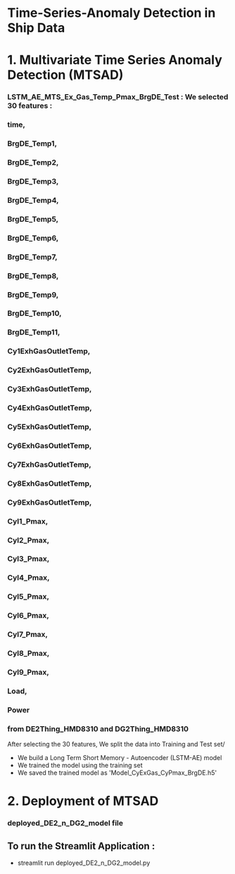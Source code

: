 # Time-Series-Anomaly Detection in Ship Data

# 1. Multivariate Time Series Anomaly Detection (MTSAD)
### LSTM_AE_MTS_Ex_Gas_Temp_Pmax_BrgDE_Test : We selected 30 features : 
   ### time,
   ### BrgDE_Temp1,
   ### BrgDE_Temp2,
   ### BrgDE_Temp3,
   ### BrgDE_Temp4,
   ### BrgDE_Temp5,
   ### BrgDE_Temp6,
   ### BrgDE_Temp7,
   ### BrgDE_Temp8,
   ### BrgDE_Temp9,
   ### BrgDE_Temp10,
   ### BrgDE_Temp11,
   ### Cy1ExhGasOutletTemp,
   ### Cy2ExhGasOutletTemp,
   ### Cy3ExhGasOutletTemp,
   ### Cy4ExhGasOutletTemp,
   ### Cy5ExhGasOutletTemp,
   ### Cy6ExhGasOutletTemp,
   ### Cy7ExhGasOutletTemp,
   ### Cy8ExhGasOutletTemp,
   ### Cy9ExhGasOutletTemp,
   ### Cyl1_Pmax, 
   ### Cyl2_Pmax,
   ### Cyl3_Pmax,
   ### Cyl4_Pmax,
   ### Cyl5_Pmax,
   ### Cyl6_Pmax,
   ### Cyl7_Pmax,
   ### Cyl8_Pmax,
   ### Cyl9_Pmax,
   ### Load,
   ### Power
   ### from DE2Thing_HMD8310 and DG2Thing_HMD8310

After selecting the 30 features, We split the data into Training and Test set/
 * We build a Long Term Short Memory -  Autoencoder (LSTM-AE) model
 * We trained the model using the training set
 * We saved the trained model as 'Model_CyExGas_CyPmax_BrgDE.h5'

# 2. Deployment of MTSAD
### deployed_DE2_n_DG2_model file 

## To run the Streamlit Application : 
* streamlit run deployed_DE2_n_DG2_model.py

